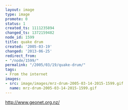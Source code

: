 ```yaml
---
layout: image
type: image
promote: 0
status: 1
created_ts: 1111235894
changed_ts: 1372159482
node_id: 1599
title: quake drum
created: '2005-03-19'
changed: '2013-06-25'
redirect_from:
- "/node/1599/"
permalink: "/2005/03/19/quake-drum/"
tags:
- From the internet
images:
- src: image/images/mrz-drum-2005-03-14-2015-1599.gif
  name: mrz-drum-2005-03-14-2015-1599.gif
---
```

http://www.geonet.org.nz/
